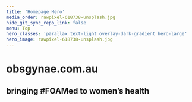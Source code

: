 ```yaml
---
title: 'Homepage Hero'
media_order: rawpixel-618738-unsplash.jpg
hide_git_sync_repo_link: false
menu: Top
hero_classes: 'parallax text-light overlay-dark-gradient hero-large'
hero_image: rawpixel-618738-unsplash.jpg
---
```


#  **obsgynae**.com.au
##  bringing #FOAMed to women’s health








